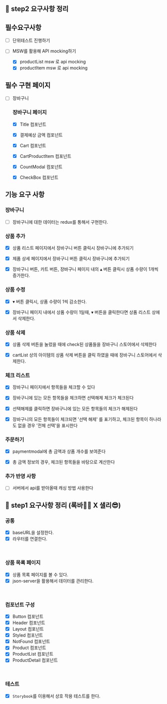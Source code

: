 ## 📄 step2 요구사항 정리

## 필수요구사항

- [ ] 단위테스트 진행하기

- [ ] MSW를 활용해 API mocking하기
  - [x] productList msw 로 api mocking
  - [x] productItem msw 로 api mocking

## 필수 구현 페이지

- [ ] 장바구니

  ### 장바구니 페이지

  - [x] Title 컴포넌트

  - [x] 결제예상 금액 컴포넌트

  - [x] Cart 컴포넌트

  - [x] CartProductItem 컴포넌트

  - [x] CountModal 컴포넌트

  - [x] CheckBox 컴포넌트

## 기능 요구 사항

### 장바구니

- [ ] 장바구니에 대한 데이터는 redux를 통해서 구현한다.

### 상품 추가

- [x] 상품 리스트 페이지에서 장바구니 버튼 클릭시 장바구니에 추가되기

- [x] 제품 상세 페이지에서 장바구니 버튼 클릭시 장바구니에 추가되기

- [x] 장바구니 버튼, 카트 버튼, 장바구니 페이지 내의 ▴ 버튼 클릭시 상품 수량이 1개씩 증가한다.

### 상품 수정

- [x] ▾ 버튼 클릭시, 상품 수량이 1씩 감소한다.

- [x] 장바구니 페이지 내에서 상품 수량이 1일때, ▾ 버튼을 클릭한다면 상품 리스트 상에서 삭제한다.

### 상품 삭제

- [x] 상품 삭제 버튼을 눌렀을 때에 check된 상품들을 장바구니 스토어에서 삭제한다

- [x] cartList 상의 아이템의 상품 삭제 버튼을 클릭 하였을 때에 장바구니 스토어에서 삭제한다.

### 체크 리스트

- [x] 장바구니 페이지에서 항목들을 체크할 수 있다

- [x] 장바구니에 있는 모든 항목들을 체크하면 선택해제 체크가 체크된다

- [x] 선택해제를 클릭하면 장바구니에 있는 모든 항목들의 체크가 해제된다

- [x] 장바구니의 모든 항목들이 체크되면 '선택 해제' 를 표기하고, 체크된 항목이 하나라도 없을 경우 '전체 선택'을 표시한다

### 주문하기

- [x] paymentmodal에 총 금액과 상품 개수를 보여준다

- [x] 총 금액 정보의 경우, 체크된 항목들을 바탕으로 계산한다

### 추가 반영 사항

- [ ] 서버에서 api를 받아올때 캐싱 방법 사용한다

## 📄 step1 요구사항 정리 (록바💪🏽 X 샐리😎)

### 공통

- [x] baseURL을 설정한다.
- [x] 라우터를 연결한다.

<br>

### 상품 목록 페이지

- [x] 상품 목록 페이지를 볼 수 있다.
- [x] json-server을 활용해서 데이터를 관리한다.

<br>

### 컴포넌트 구성

- [x] Button 컴포넌트
- [x] Header 컴포넌트
- [x] Layout 컴포넌트
- [x] Styled 컴포넌트
- [x] NotFound 컴포넌트
- [x] Product 컴포넌트
- [x] ProductList 컴포넌트
- [x] ProductDetail 컴포넌트

<br>

### 테스트

- [x] `Storybook`를 이용해서 상호 작용 테스트를 한다.

<br>
